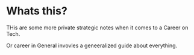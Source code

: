 # Whats this?

THis are some more private strategic notes when it comes to a Career on Tech.

Or career in General invovles a geneeralized guide about everything.
